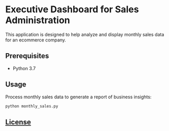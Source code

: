 # Executive Dashboard for Sales Administration

This application is designed to help analyze and display monthly sales data for an ecommerce company.

## Prerequisites

  + Python 3.7

## Usage

Process monthly sales data to generate a report of business insights:

```sh
python monthly_sales.py
```

## [License](/LICENSE.md)

